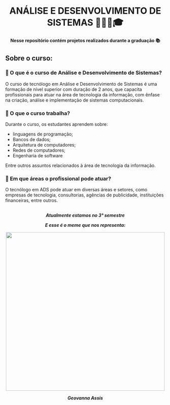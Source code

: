 <div align="center">

# ANÁLISE E DESENVOLVIMENTO DE SISTEMAS 👩🏻‍🎓🎓

**Nesse repositório contém projetos realizados durante a graduação 📚**

</div>

## Sobre o curso:

### 📍 O que é o curso de Análise e Desenvolvimento de Sistemas? 

O curso de tecnólogo em Análise e Desenvolvimento de Sistemas é uma formação de nível superior com duração de 2 anos, que capacita profissionais para atuar na área de tecnologia da informação, com ênfase na criação, análise e implementação de sistemas computacionais. 

### 📍 O que o curso trabalha? 
Durante o curso, os estudantes aprendem sobre:
- linguagens de programação;
- Bancos de dados;
- Arquitetura de computadores; 
- Redes de computadores; 
- Engenharia de software
  
Entre outros assuntos relacionados à área de tecnologia da informação. 

### 📍 Em que áreas o profissional pode atuar? 

O tecnólogo em ADS pode atuar em diversas áreas e setores, como empresas de tecnologia, consultorias, agências de publicidade, instituições financeiras, entre outros.

##

<div align="center">


***Atualmente estamos no 3° semestre***

***E esse é o meme que nos representa:***

<img height="500em" src="https://static.adecoretecidos.com.br/public/adecoretecidos/imagens/produtos/painel-sublimado-flork-formatura-14309.png"/>

***Geovanna Assis***

##

</div>
